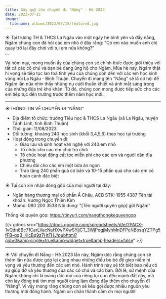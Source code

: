 ```yaml
---
title: Gây quỹ cho chuyến đi "Nắng" - Hè 2023
date: 2023-07-15
image:
  filename: albums/2023/07/15/featured.jpg
---
```


☀️ Tại trường TH & THCS La Ngâu vào một ngày hè bình yên và đầy nắng, Ngăm chúng con đã hỏi các em nhỏ ở đây rằng: "Có em nào muốn anh chị quay trở lại đây chơi với tụi em nữa không?"  
...

Và hôm nay, mong muốn ấy của chúng con sẽ chính thức được giới thiệu với tất cả các cô chú và bạn bè đang ủng hộ cho Ngăm. Mùa hè này, Ngăm thật hi vọng sẽ tiếp tục lan toả tình yêu của chúng con đến với các em học sinh vùng núi La Ngâu - Bình Thuận. Chuyến đi mang tên "Nắng" sẽ là cơ hội để Ngăm lần nữa nhìn thấy những nụ cười thuần khiết và ánh mắt sáng trong của những đứa trẻ khó khăn. Từ đó, chúng con mong được tiếp sức cho các em tiếp tục đến trường trước thềm năm học mới.
_______
☀️THÔNG TIN VỀ CHUYẾN ĐI "NẮNG"
- Địa điểm tổ chức: trường Tiểu học & THCS La Ngâu (xã La Ngâu, huyện Tánh Linh, tỉnh Bình Thuận)
- Thời gian: 11/08/2023
- Đối tượng: khoảng 240 học sinh (khối 3,4,5,6) theo học tại trường
- Hoạt động trong chuyến đi:
  + Giao lưu và sinh hoạt văn nghệ với 240 em nhỏ
  + Tổ chức cho các em chơi trò chơi
  + Tổ chức hoạt động cắt tóc miễn phí cho các em và người dân địa phương
  + Chiêu đãi cho các em một bữa ăn ngon
  + Trao tặng 240 phần quà cơ bản và 10-15 phần quà cho các em có hoàn cảnh đặc biệt

☀️ Tụi con xin nhận đóng góp của mọi người tại đây:
- Ngân hàng thương mại cổ phần Á Châu, ACB
  STK: 1955 4387
  Tên tài khoản: Vương Ngọc Thiên Kim
- Momo: 090 200 3538
  Nội dung: "[Tên người quyên góp] gửi Ngăm"

Thống kê quyên góp: https://tinyurl.com/nangthongkequyengop

{{< gdocs src="https://docs.google.com/spreadsheets/d/e/2PACX-1vQdn8Bc71CarLVacNaHXwPXwSYjjCT_3WjPqgjMyhMnDFPeNBosqYZTPg5fFB-qqB_KlcBq9z7HtFHJ/pubhtml?gid=0&amp;single=true&amp;widget=true&amp;headers=false" >}}

_______
☀️ Với chuyến đi Nắng - Hè 2023 lần này, Ngăm ước rằng chúng con sẽ thêm lần nữa được góp lại cùng nhau những điều be bé để gieo niềm hi vọng và yêu thương đến các em nhỏ. Hành trình này sẽ tốt biết bao nếu có sự giúp đỡ và yêu thương của các cô chú và các bạn. Bởi lẽ, sứ mệnh của Ngăm không chỉ là mang ước mơ của riêng tụi con đến mảnh đất này, mà còn lay động trái tim mọi người cùng làm đong đầy thêm cho chuyến đi "Nắng". Vì vậy mong rằng chúng con sẽ kêu gọi được nhiều nguồn yêu thương mới đồng hành. Ngăm xin chân thành cảm ơn mọi người!
